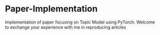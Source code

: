 # Paper-Implementation
Implementation of paper focusing on Topic Model using PyTorch.
Welcome to exchange your experience with me in reproducing articles
